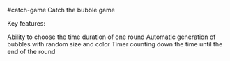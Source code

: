 #catch-game
Catch the bubble game 

Key features:

Ability to choose the time duration of one round
Automatic generation of bubbles with random size and color
Timer counting down the time until the end of the round
